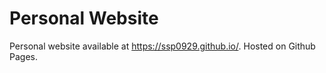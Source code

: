 # Personal Website
Personal website available at https://ssp0929.github.io/. Hosted on Github Pages.
